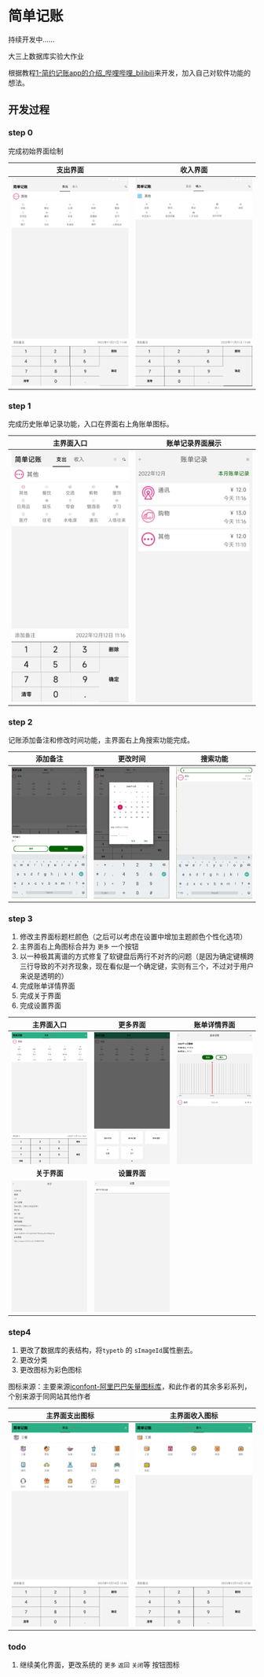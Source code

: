 # 简单记账

持续开发中……

大三上数据库实验大作业

根据教程[1-简约记账app的介绍_哔哩哔哩_bilibili](https://www.bilibili.com/video/BV1Ey4y1k73N?p=1)来开发，加入自己对软件功能的想法。

## 开发过程

### step 0

完成初始界面绘制

|                    支出界面                    |                    收入界面                    |
| :--------------------------------------------: | :--------------------------------------------: |
| ![step0图1主界面支出界面展示](img/step0_1.png) | ![step0图2主界面收入界面展示](img/step0_2.png) |

### step 1

完成历史账单记录功能，入口在界面右上角账单图标。

|                 主界面入口                 |               账单记录界面展示               |
| :----------------------------------------: | :------------------------------------------: |
| ![step1图1主界面图标展示](img/step1_1.png) | ![step1图2账单记录界面展示](img/step1_2.png) |

### step 2

记账添加备注和修改时间功能，主界面右上角搜索功能完成。

|                 添加备注                 |               更改时间               | 搜索功能                             |
| :--------------------------------------: | :----------------------------------: | ------------------------------------ |
| ![step2图1添加备注展示](img/step2_1.png) | ![step2图2更改时间](img/step2_2.png) | ![step2图3搜索功能](img/step2_3.png) |

### step 3

1. 修改主界面标题栏颜色（之后可以考虑在设置中增加主题颜色个性化选项）
2. 主界面右上角图标合并为 `更多` 一个按钮
3. 以一种极其离谱的方式修复了软键盘后两行不对齐的问题（是因为确定键横跨三行导致的不对齐现象，现在看似是一个确定键，实则有三个，不过对于用户来说是透明的）
4. 完成账单详情界面
5. 完成关于界面
6. 完成设置界面

|                主界面入口                |                 更多界面                 |                 账单详情界面                 |
| :--------------------------------------: | :--------------------------------------: | :------------------------------------------: |
|  ![step3图1主界面展示](img/step3_1.png)  | ![step3图2更多界面展示](img/step3_2.png) | ![step3图3账单详情界面展示](img/step3_3.png) |
|               **关于界面**               |               **设置界面**               |                                              |
| ![step3图4关于界面展示](img/step3_4.png) | ![step3图5设置界面展示](img/step3_5.png) |                                              |

### step4

1. 更改了数据库的表结构，将`typetb` 的 `sImageId`属性删去。
2. 更改分类
3. 更改图标为彩色图标

图标来源：主要来源[iconfont-阿里巴巴矢量图标库](https://www.iconfont.cn/collections/detail?spm=a313x.7781069.1998910419.d9df05512&cid=42149)，和此作者的其余多彩系列，个别来源于同网站其他作者

|                 主界面支出图标                 |                 主界面收入图标                 |
| :--------------------------------------------: | :--------------------------------------------: |
| ![step4图1主界面支出图标展示](img/step4_1.png) | ![step4图2主界面收入图标展示](img/step4_2.png) |

### todo

1. 继续美化界面，更改系统的 `更多` `返回` `关闭`等 按钮图标